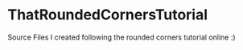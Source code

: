 # ThatRoundedCornersTutorial
Source Files I created following the rounded corners tutorial online :)
